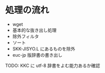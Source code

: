 # 処理の流れ

* wget
* 基本的な抜き出し処理
* 除外フィルタ
* ソート
* SKK-JISYO.L にあるものを除外
* euc-jp 版辞書の書き出し

TODO: KKC に utf-8 辞書をよむ能力あるか確認


